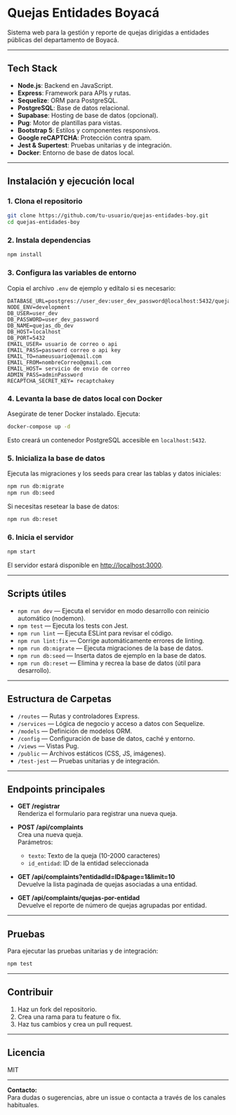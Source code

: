 # Quejas Entidades Boyacá

Sistema web para la gestión y reporte de quejas dirigidas a entidades públicas del departamento de Boyacá.

---

## Tech Stack

- **Node.js**: Backend en JavaScript.
- **Express**: Framework para APIs y rutas.
- **Sequelize**: ORM para PostgreSQL.
- **PostgreSQL**: Base de datos relacional.
- **Supabase**: Hosting de base de datos (opcional).
- **Pug**: Motor de plantillas para vistas.
- **Bootstrap 5**: Estilos y componentes responsivos.
- **Google reCAPTCHA**: Protección contra spam.
- **Jest & Supertest**: Pruebas unitarias y de integración.
- **Docker**: Entorno de base de datos local.

---

## Instalación y ejecución local

### 1. Clona el repositorio

```bash
git clone https://github.com/tu-usuario/quejas-entidades-boy.git
cd quejas-entidades-boy
```

### 2. Instala dependencias

```bash
npm install
```

### 3. Configura las variables de entorno

Copia el archivo `.env` de ejemplo y edítalo si es necesario:

```properties
DATABASE_URL=postgres://user_dev:user_dev_password@localhost:5432/quejas_db_dev
NODE_ENV=development
DB_USER=user_dev
DB_PASSWORD=user_dev_password
DB_NAME=quejas_db_dev
DB_HOST=localhost
DB_PORT=5432
EMAIL_USER= usuario de correo o api
EMAIL_PASS=password correo o api key
EMAIL_TO=nameusuario@email.com
EMAIL_FROM=nombreCorreo@gmail.com
EMAIL_HOST= servicio de envio de correo 
ADMIN_PASS=adminPassword
RECAPTCHA_SECRET_KEY= recaptchakey
```

### 4. Levanta la base de datos local con Docker

Asegúrate de tener Docker instalado. Ejecuta:

```bash
docker-compose up -d
```

Esto creará un contenedor PostgreSQL accesible en `localhost:5432`.

### 5. Inicializa la base de datos

Ejecuta las migraciones y los seeds para crear las tablas y datos iniciales:

```bash
npm run db:migrate
npm run db:seed
```

Si necesitas resetear la base de datos:

```bash
npm run db:reset
```

### 6. Inicia el servidor

```bash
npm start
```

El servidor estará disponible en [http://localhost:3000](http://localhost:3000).

---

## Scripts útiles

- `npm run dev` — Ejecuta el servidor en modo desarrollo con reinicio automático (nodemon).
- `npm test` — Ejecuta los tests con Jest.
- `npm run lint` — Ejecuta ESLint para revisar el código.
- `npm run lint:fix` — Corrige automáticamente errores de linting.
- `npm run db:migrate` — Ejecuta migraciones de la base de datos.
- `npm run db:seed` — Inserta datos de ejemplo en la base de datos.
- `npm run db:reset` — Elimina y recrea la base de datos (útil para desarrollo).

---

## Estructura de Carpetas

- `/routes` — Rutas y controladores Express.
- `/services` — Lógica de negocio y acceso a datos con Sequelize.
- `/models` — Definición de modelos ORM.
- `/config` — Configuración de base de datos, caché y entorno.
- `/views` — Vistas Pug.
- `/public` — Archivos estáticos (CSS, JS, imágenes).
- `/test-jest` — Pruebas unitarias y de integración.

---

## Endpoints principales

- **GET /registrar**  
  Renderiza el formulario para registrar una nueva queja.

- **POST /api/complaints**  
  Crea una nueva queja.  
  Parámetros:  
    - `texto`: Texto de la queja (10-2000 caracteres)
    - `id_entidad`: ID de la entidad seleccionada

- **GET /api/complaints?entidadId=ID&page=1&limit=10**  
  Devuelve la lista paginada de quejas asociadas a una entidad.

- **GET /api/complaints/quejas-por-entidad**  
  Devuelve el reporte de número de quejas agrupadas por entidad.

---

## Pruebas

Para ejecutar las pruebas unitarias y de integración:

```bash
npm test
```

---

## Contribuir

1. Haz un fork del repositorio.
2. Crea una rama para tu feature o fix.
3. Haz tus cambios y crea un pull request.

---

## Licencia

MIT

---

**Contacto:**  
Para dudas o sugerencias, abre un issue o contacta a través de los canales habituales.

